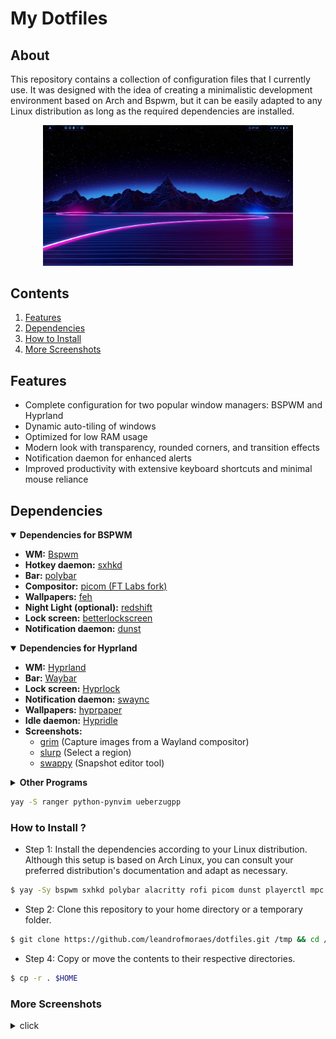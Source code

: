 # My Dotfiles

## About

<p>This repository contains a collection of configuration files that I currently use. It was designed with the idea of creating a minimalistic development environment based on Arch and Bspwm, but it can be easily adapted to any Linux distribution as long as the required dependencies are installed.</p>

<p align="center">
  <img src="https://github.com/leandrofmoraes/dotfiles/blob/master/Imagens/screenshots/Screenshot_01a.png" alt="Screenshot" width="400px">
</p>

## Contents

1. [Features](#features)
2. [Dependencies](#dependencies)
3. [How to Install](#how-to-install)
4. [More Screenshots](#more-screenshots)

## Features

- Complete configuration for two popular window managers: BSPWM and Hyprland
- Dynamic auto-tiling of windows
- Optimized for low RAM usage
- Modern look with transparency, rounded corners, and transition effects
- Notification daemon for enhanced alerts
- Improved productivity with extensive keyboard shortcuts and minimal mouse reliance

## Dependencies

<details open>
<summary><b>Dependencies for BSPWM</b></summary>

- **WM:** [Bspwm](https://github.com/baskerville/bspwm.git)
- **Hotkey daemon:** [sxhkd](https://github.com/baskerville/sxhkd)
- **Bar:** [polybar](https://github.com/polybar/polybar)
- **Compositor:** [picom (FT Labs fork)](https://github.com/FT-Labs/picom)
- **Wallpapers:** [feh](https://github.com/derf/feh)
- **Night Light (optional):** [redshift](https://github.com/jonls/redshift)
- **Lock screen:** [betterlockscreen](https://github.com/betterlockscreen/betterlockscreen)
- **Notification daemon:** [dunst](https://github.com/dunst-project/dunst)
</details>

<details open>
<summary><b>Dependencies for Hyprland</b></summary>

- **WM:** [Hyprland](https://hyprland.org)
- **Bar:** [Waybar](https://github.com/Alexays/Waybar)
- **Lock screen:** [Hyprlock](https://github.com/hyprwm/hyprlock)
- **Notification daemon:** [swaync](https://github.com/ErikReider/SwayNotificationCenter)
- **Wallpapers:** [hyprpaper](https://github.com/hyprwm/hyprpaper)
- **Idle daemon:** [Hypridle](https://github.com/hyprwm/hypridle)
- **Screenshots:**
  - [grim](https://github.com/emersion/grim) (Capture images from a Wayland compositor)
  - [slurp](https://github.com/emersion/slurp) (Select a region)
  - [swappy](https://github.com/jtheoof/swappy) (Snapshot editor tool)
  </details>

<details>
<summary><b>Other Programs</b></summary>

- **Package manager:** [yay](https://github.com/Jguer/yay)
- **Terminals:** [Alacritty](https://github.com/alacritty/alacritty) and [Kitty](https://github.com/kovidgoyal/kitty.git)
- **IDE:** [Neovim](https://github.com/neovim/neovim)
- **Application launcher:** [rofi-wayland (A Rofi fork)](https://github.com/in0ni/rofi-wayland)
- **UI for Git:** [LazyGit](https://github.com/jesseduffield/lazygit)
- **Resource monitors:** [btop](https://github.com/aristocratos/btop) or [bashtop](https://github.com/aristocratos/bashtop)
- **Audio:** [pulseaudio](https://gitlab.freedesktop.org/pulseaudio/pulseaudio) and [pulseaudio-ctl](https://github.com/graysky2/pulseaudio-ctl)
- **Player Control:** [playerctl](https://github.com/altdesktop/playerctl)
- **Music players:** [ncmpcpp](https://github.com/ncmpcpp/ncmpcpp.git), [mpd](https://github.com/MusicPlayerDaemon/MPD), [mpc](https://github.com/MusicPlayerDaemon/mpc), _(optional)_ [mocp](https://github.com/jonsafari/mocp), _(optional)_ [kew](https://github.com/ravachol/kew)
- **Video player:** [mpv](https://mpv.io/) + [mpvconfig](https://github.com/zydezu/mpvconfig)
- **Visualizer:** [Cava](https://github.com/karlstav/cava.git)
- **File managers:** _(optional)_ [Thunar](https://wiki.archlinux.org/title/thunar) and [ranger](https://github.com/ranger/ranger)
- **System fetch:** [fastfetch](https://github.com/fastfetch-cli/fastfetch)
- **PDF reader:** [zathura](https://github.com/pwmt/zathura)
- **Bonus utilities:**
  - [bat](https://github.com/sharkdp/bat) – a cat clone with syntax highlighting
  - [micro](https://github.com/zyedidia/micro) – a modern text editor
- **Bluetooth:** [bluez](https://www.bluez.org/) + [bluez-utils](https://archlinux.org/packages/extra/x86_64/bluez-utils)
- **Images (ranger dependency):** [ueberzugpp](https://github.com/jstkdng/ueberzugpp), [pqiv](https://github.com/seebye/ueberzug), _(optional)_ [sxiv](https://github.com/muennich/sxiv)
</details>

```bash
yay -S ranger python-pynvim ueberzugpp
```

### How to Install ?

- Step 1: Install the dependencies according to your Linux distribution. Although this setup is based on Arch Linux, you can consult your preferred distribution's documentation and adapt as necessary.

```bash
$ yay -Sy bspwm sxhkd polybar alacritty rofi picom dunst playerctl mpc ffmpeg bluez bluez-utils blueberry alsa pulseaudio pulsemixer feh mpd ncmpcpp pqiv ranger ueberzug
```

- Step 2: Clone this repository to your home directory or a temporary folder.

```bash
$ git clone https://github.com/leandrofmoraes/dotfiles.git /tmp && cd /tmp/dotfiles
```

- Step 4: Copy or move the contents to their respective directories.

```bash
$ cp -r . $HOME
```

### More Screenshots

<details>
<summary>click</summary>

| Kew and Swaync on Hyprland                                                                           |
| ---------------------------------------------------------------------------------------------------- |
| ![img](https://github.com/leandrofmoraes/dotfiles/blob/master/Imagens/screenshots/Screenshot_04.png) |

| NCMPCPP, Tmux and music notification on BSPWM                                                         | NeoVim, Cmatrix, Tmux and cava on BSPWM                                                               |
| ----------------------------------------------------------------------------------------------------- | ----------------------------------------------------------------------------------------------------- |
| ![img](https://github.com/leandrofmoraes/dotfiles/blob/master/Imagens/screenshots/Screenshot_11b.png) | ![img](https://github.com/leandrofmoraes/dotfiles/blob/master/Imagens/screenshots/Screenshot_12b.png) |

| Cava, Kitty and Neovim on Hyprland                                                                   | Neovim and Kew on Hyprland                                                                           |
| ---------------------------------------------------------------------------------------------------- | ---------------------------------------------------------------------------------------------------- |
| ![img](https://github.com/leandrofmoraes/dotfiles/blob/master/Imagens/screenshots/Screenshot_16.png) | ![img](https://github.com/leandrofmoraes/dotfiles/blob/master/Imagens/screenshots/Screenshot_17.png) |

| MPV, Cava, Rofi-wayland and Swaync on Hyprland                                                       | Btop, Fzf, LazyGit and Cmatrix on Hyprland                                                           |
| ---------------------------------------------------------------------------------------------------- | ---------------------------------------------------------------------------------------------------- |
| ![img](https://github.com/leandrofmoraes/dotfiles/blob/master/Imagens/screenshots/Screenshot_14.png) | ![img](https://github.com/leandrofmoraes/dotfiles/blob/master/Imagens/screenshots/Screenshot_09.png) |

</details>
